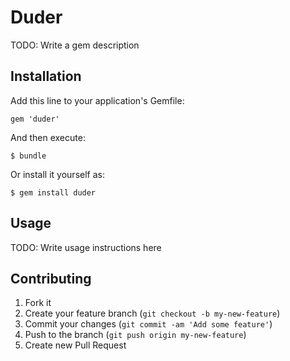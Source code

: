 # Duder

TODO: Write a gem description

## Installation

Add this line to your application's Gemfile:

    gem 'duder'

And then execute:

    $ bundle

Or install it yourself as:

    $ gem install duder

## Usage

TODO: Write usage instructions here

## Contributing

1. Fork it
2. Create your feature branch (`git checkout -b my-new-feature`)
3. Commit your changes (`git commit -am 'Add some feature'`)
4. Push to the branch (`git push origin my-new-feature`)
5. Create new Pull Request
